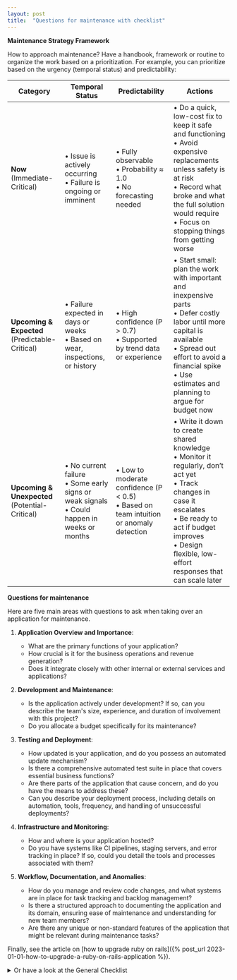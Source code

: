 ```yaml
---
layout: post
title:  "Questions for maintenance with checklist"
---
```


**Maintenance Strategy Framework**

How to approach maintenance? 
Have a handbook, framework or routine to organize the work based on a prioritization. For example, you can prioritize based on the urgency (temporal status) and predictability:

| **Category**                                      | **Temporal Status**                                                                             | **Predictability**                                                                  | **Actions**                                                                                                                                                                         |
| ------------------------------------------------- | ----------------------------------------------------------------------------------------------- | ----------------------------------------------------------------------------------- | -------------------------------------------------------------------------------------------------------------------------------------------------------------------------------------------------------------------------------------- |
| **Now**<br>(Immediate-Critical)                   | • Issue is actively occurring<br>• Failure is ongoing or imminent                               | • Fully observable<br>• Probability ≈ 1.0<br>• No forecasting needed                | • Do a quick, low-cost fix to keep it safe and functioning<br>• Avoid expensive replacements unless safety is at risk<br>• Record what broke and what the full solution would require<br>• Focus on stopping things from getting worse |
| **Upcoming & Expected**<br>(Predictable-Critical) | • Failure expected in days or weeks<br>• Based on wear, inspections, or history                 | • High confidence (P > 0.7)<br>• Supported by trend data or experience              | • Start small: plan the work with important and inexpensive parts<br>• Defer costly labor until more capital is available<br>• Spread out effort to avoid a financial spike<br>• Use estimates and planning to argue for budget now                       |
| **Upcoming & Unexpected**<br>(Potential-Critical) | • No current failure<br>• Some early signs or weak signals<br>• Could happen in weeks or months | • Low to moderate confidence (P < 0.5)<br>• Based on team intuition or anomaly detection | • Write it down to create shared knowledge<br> • Monitor it regularly, don’t act yet<br>• Track changes in case it escalates<br>• Be ready to act if budget improves<br>• Design flexible, low-effort responses that can scale later                                                  |


**Questions for maintenance**

Here are five main areas with questions to ask when taking over an application for maintenance. 

1. **Application Overview and Importance**: 
   - What are the primary functions of your application?
   - How crucial is it for the business operations and revenue generation?
   - Does it integrate closely with other internal or external services and applications?

2. **Development and Maintenance**:
   - Is the application actively under development? If so, can you describe the team's size, experience, and duration of involvement with this project?
   - Do you allocate a budget specifically for its maintenance?
  
3. **Testing and Deployment**:
   - How updated is your application, and do you possess an automated update mechanism?
   - Is there a comprehensive automated test suite in place that covers essential business functions? 
   - Are there parts of the application that cause concern, and do you have the means to address these?
   - Can you describe your deployment process, including details on automation, tools, frequency, and handling of unsuccessful deployments?

4. **Infrastructure and Monitoring**:
   - How and where is your application hosted? 
   - Do you have systems like CI pipelines, staging servers, and error tracking in place? If so, could you detail the tools and processes associated with them?

5. **Workflow, Documentation, and Anomalies**:
   - How do you manage and review code changes, and what systems are in place for task tracking and backlog management?
   - Is there a structured approach to documenting the application and its domain, ensuring ease of maintenance and understanding for new team members?
   - Are there any unique or non-standard features of the application that might be relevant during maintenance tasks?



Finally, see the article on [how to upgrade ruby on rails]({% post_url 2023-01-01-how-to-upgrade-a-ruby-on-rails-application %}).

<details>
  <summary>Or have a look at the General Checklist</summary>
  <div markdown=1>

Production
* Hosting
    * Locations
    * Server(s)
        * Physical 
        * Cloud
    * Access to servers
        * Ip address whitelist
        * Authorization / Verification 
            * Phone
            * Email
        * Ssh
            * Authorized keys
        * Clean up old account access
    * Disk space
        * Used and free
        * Inodes used and free
        * Who can modify
        * When to modify
        * How to modify
    * File storage
    * Backups
        * Is there an automated database backup?
            * How often?
            * How long are backups kept?
            * Where are backups stored?
            * How to restore a backup?
            * How to test a backup?
        * Is there an automated file backup?
    * CDN
* Monitoring:
    * Bug/Error monitoring (Sentry)
    * Infra/Hosting monitoring (AppSignal/Elastic/...)
        * Server
        * Database
        * Redis
        * Background processing
        * Email processing
    * Other monitoring in place
        * Custom made
        * Emails
        * 3rd party tools
            * checkly, uptimerobot, pingdom, ...
            * Slack webhooks
        * Manual checks
* Logging
    * Rotation
    * Collection 
    * Retention
    * Size
    * Types
        * Server
        * Cron
        * Error
        * Other
* SSL
    * Domains 
    * Renewal procedure
        * Access provision
        * Automatic
* Application Checklist
    * Documentation for technical team
        * Description of business processes
        * Description of application
        * Deploy processes and scripts
            * For acceptance, staging, test, production
    * API
        * Are API requests being made via a separate subdomain? Api.example.com
    * Configuration is stored in environment variables?
        * Check: 
            * No Passwords in the database
            * Env variables are configured
* Domain names & DNS
    * List 
    * Access
    * Payment 
* Transactional Email
* Payment processing	
* 3rd party integrations, services, plugins, themes, assets, images, fonts

Development
* Version control
* Code reviews
* Test driven development
    * Tests all green?
    * Acceptance / integration / unit / other
    * Coverage
* Continuous integration
* Deployment 
    * Schedule monday - thursday
* Programming language
    * version
* Able to start project locally

Coordination 
* Shared knowledge in directories, or files
* Work locations, times and schedules for real-time conversation
* Access to communication; Slack, Email, Telephone
